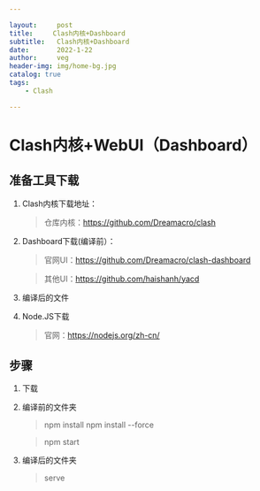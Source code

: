 ```yaml
---

layout:     post
title:     Clash内核+Dashboard
subtitle:   Clash内核+Dashboard
date:       2022-1-22
author:     veg
header-img: img/home-bg.jpg
catalog: true
tags:
    - Clash

---
```


# Clash内核+WebUI（Dashboard）

## 准备工具下载

1. Clash内核下载地址：
   
   > 仓库内核：https://github.com/Dreamacro/clash

2. Dashboard下载(编译前）：
   
   > 官网UI：https://github.com/Dreamacro/clash-dashboard
   
   > 其他UI：https://github.com/haishanh/yacd

3. 编译后的文件

4. Node.JS下载
   
   > 官网：https://nodejs.org/zh-cn/

## 步骤

1. 下载

2. 编译前的文件夹
   
   > npm install
   > npm install --force
   
   > npm start

3. 编译后的文件夹
   
   > serve

